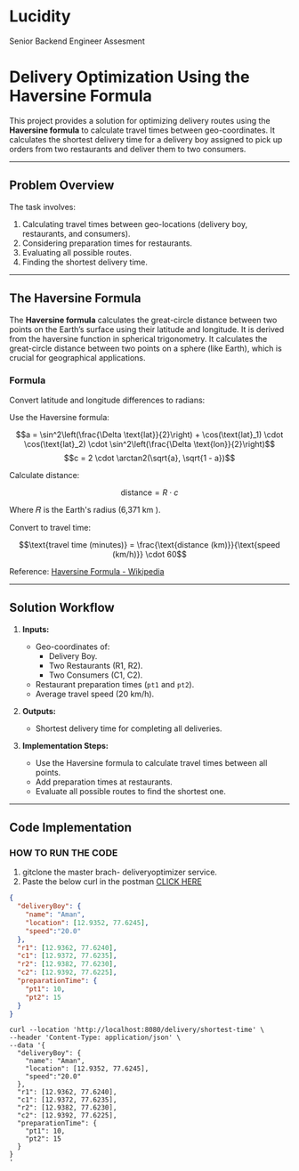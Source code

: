 # Lucidity
Senior Backend Engineer Assesment
# Delivery Optimization Using the Haversine Formula

This project provides a solution for optimizing delivery routes using the **Haversine formula** to calculate travel times between geo-coordinates. It calculates the shortest delivery time for a delivery boy assigned to pick up orders from two restaurants and deliver them to two consumers.

---

## Problem Overview

The task involves:
1. Calculating travel times between geo-locations (delivery boy, restaurants, and consumers).
2. Considering preparation times for restaurants.
3. Evaluating all possible routes.
4. Finding the shortest delivery time.

---

## The Haversine Formula

The **Haversine formula** calculates the great-circle distance between two points on the Earth’s surface using their latitude and longitude.
It is derived from the haversine function in spherical trigonometry. It calculates the great-circle distance between two points on a sphere (like Earth), which is crucial for geographical applications.

### Formula
Convert latitude and longitude differences to radians:

Use the Haversine formula:

$$a = \sin^2\left(\frac{\Delta \text{lat}}{2}\right) + \cos(\text{lat}_1) \cdot \cos(\text{lat}_2) \cdot \sin^2\left(\frac{\Delta \text{lon}}{2}\right)$$ $$c = 2 \cdot \arctan2(\sqrt{a}, \sqrt{1 - a})$$

Calculate distance:

$$\text{distance} = R \cdot c$$



Where
𝑅
 is the Earth's radius (6,371 km
).

Convert to travel time:

$$\text{travel time (minutes)} = \frac{\text{distance (km)}}{\text{speed (km/h)}} \cdot 60$$


Reference: [Haversine Formula - Wikipedia](https://en.wikipedia.org/wiki/Haversine_formula)

<!-- ### Formula Steps:
1. Compute differences in latitude and longitude (in radians):
\[
   \Delta \text{latitude} = \text{latitude}_2 - \text{latitude}_1
   \]


   

\[
   \Delta \text{longitude} = \text{longitude}_2 - \text{longitude}_1
   \]



2. Apply the Haversine formula:
   

\[
   a = \sin^2\left(\frac{\Delta \text{latitude}}{2}\right) + 
       \cos(\text{latitude}_1) \cdot \cos(\text{latitude}_2) \cdot 
       \sin^2\left(\frac{\Delta \text{longitude}}{2}\right)
   \]


   

\[
   c = 2 \cdot \arctan2\left(\sqrt{a}, \sqrt{1 - a}\right)
   \]



3. Compute the distance \(d\):
   

\[
   d = R \cdot c
   \]


   Where \(R\) is the Earth's radius (\(6,371 \, \text{km}\)).

4. Convert distance to travel time:
   

\[
   \text{Travel Time (minutes)} = \frac{d}{\text{Speed (km/h)}} \cdot 60
   \]


-->
---

## Solution Workflow

1. **Inputs:**
   - Geo-coordinates of:
     - Delivery Boy.
     - Two Restaurants (R1, R2).
     - Two Consumers (C1, C2).
   - Restaurant preparation times (`pt1` and `pt2`).
   - Average travel speed (20 km/h).

2. **Outputs:**
   - Shortest delivery time for completing all deliveries.

3. **Implementation Steps:**
   - Use the Haversine formula to calculate travel times between all points.
   - Add preparation times at restaurants.
   - Evaluate all possible routes to find the shortest one.

---

## Code Implementation
<!--
### Haversine Formula in Java
```java
public static double calculateTravelTime(double[] loc1, double[] loc2, double speed) {
    double R = 6371; // Earth's radius in km

    // Calculate latitude and longitude differences
    double latDiff = Math.toRadians(loc2[0] - loc1[0]);
    double lonDiff = Math.toRadians(loc2[1] - loc1[1]);

    // Apply Haversine formula
    double a = Math.pow(Math.sin(latDiff / 2), 2) +
               Math.cos(Math.toRadians(loc1[0])) *
               Math.cos(Math.toRadians(loc2[0])) *
               Math.pow(Math.sin(lonDiff / 2), 2);
    double c = 2 * Math.atan2(Math.sqrt(a), Math.sqrt(1 - a));

    // Compute distance
    double distance = R * c;

    // Convert to travel time in minutes
    return (distance / speed) * 60;
}

```-->
### HOW TO RUN THE CODE
1. gitclone the master brach- deliveryoptimizer service.
2. Paste the below curl in the postman [CLICK HERE](#curl)
```json
{
  "deliveryBoy": {
    "name": "Aman",
    "location": [12.9352, 77.6245],
    "speed":"20.0"
  },
  "r1": [12.9362, 77.6240],
  "c1": [12.9372, 77.6235],
  "r2": [12.9382, 77.6230],
  "c2": [12.9392, 77.6225],
  "preparationTime": {
    "pt1": 10,
    "pt2": 15
  }
}

```


<a name = "curl"></a>
```CURL
curl --location 'http://localhost:8080/delivery/shortest-time' \
--header 'Content-Type: application/json' \
--data '{
  "deliveryBoy": {
    "name": "Aman",
    "location": [12.9352, 77.6245],
    "speed":"20.0"
  },
  "r1": [12.9362, 77.6240],
  "c1": [12.9372, 77.6235],
  "r2": [12.9382, 77.6230],
  "c2": [12.9392, 77.6225],
  "preparationTime": {
    "pt1": 10,
    "pt2": 15
  }
}
'
```
